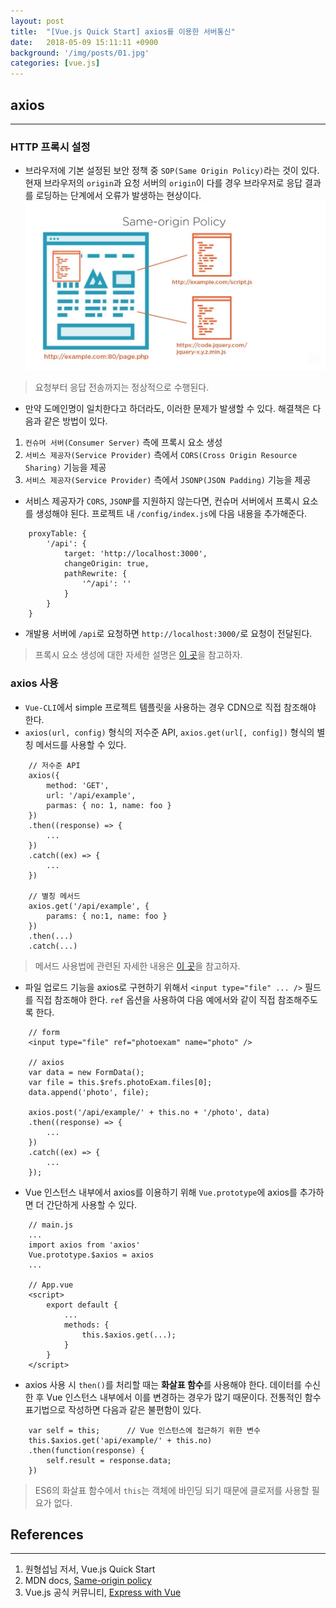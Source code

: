 ```yaml
---
layout: post
title:  "[Vue.js Quick Start] axios를 이용한 서버통신"
date:   2018-05-09 15:11:11 +0900
background: '/img/posts/01.jpg'
categories: [vue.js]
---
```


## axios
---
### HTTP 프록시 설정
- 브라우저에 기본 설정된 보안 정책 중 `SOP(Same Origin Policy)`라는 것이 있다. 
현재 브라우저의 `origin`과 요청 서버의 `origin`이 다를 경우 브라우저로 응답 결과를 로딩하는 단계에서 오류가 발생하는 현상이다.
![sop](/img/sop.jpg)
> 요청부터 응답 전송까지는 정상적으로 수행된다.

- 만약 도메인명이 일치한다고 하더라도, 이러한 문제가 발생할 수 있다. 해결책은 다음과 같은 방법이 있다.
1. `컨슈머 서버(Consumer Server)` 측에 프록시 요소 생성
2. `서비스 제공자(Service Provider)` 측에서 `CORS(Cross Origin Resource Sharing)` 기능을 제공
3. `서비스 제공자(Service Provider)` 측에서 `JSONP(JSON Padding)` 기능을 제공

- 서비스 제공자가 `CORS`, `JSONP`를 지원하지 않는다면, 컨슈머 서버에서 프록시 요소를 생성해야 된다. 프로젝트 내 `/config/index.js`에 다음 내용을 추가해준다.
~~~
    proxyTable: {
        '/api': {
            target: 'http://localhost:3000',
            changeOrigin: true,
            pathRewrite: {
                '^/api': ''
            }
        }
    }
~~~

- 개발용 서버에 `/api`로 요청하면 `http://localhost:3000/`로 요청이 전달된다.
> 프록시 요소 생성에 대한 자세한 설명은 [이 곳](http://vuejs-templates.github.io/webpack/proxy.html)을 참고하자.

### axios 사용
- `Vue-CLI`에서 simple 프로젝트 템플릿을 사용하는 경우 CDN으로 직접 참조해야 한다.
- `axios(url, config)` 형식의 저수준 API, `axios.get(url[, config])` 형식의 별칭 메서드를 사용할 수 있다.
~~~
    // 저수준 API
    axios({
        method: 'GET',
        url: '/api/example',
        parmas: { no: 1, name: foo }
    })
    .then((response) => {
        ...
    })
    .catch((ex) => {
        ...
    })
    
    // 별칭 메서드
    axios.get('/api/example', {
        params: { no:1, name: foo }
    })
    .then(...)
    .catch(...)
~~~
> 메서드 사용법에 관련된 자세한 내용은 [이 곳](https://github.com/axios/axios)을 참고하자.

- 파일 업로드 기능을 axios로 구현하기 위해서 `<input type="file" ... />` 필드를 직접 참조해야 한다. `ref` 옵션을 사용하여 다음 예에서와 같이 직접 참조해주도록 한다.

~~~
    // form
    <input type="file" ref="photoexam" name="photo" />
    
    // axios
    var data = new FormData();
    var file = this.$refs.photoExam.files[0];
    data.append('photo', file);
    
    axios.post('/api/example/' + this.no + '/photo', data)
    .then((response) => {
        ...
    })
    .catch((ex) => {
        ...
    });
~~~

- Vue 인스턴스 내부에서 axios를 이용하기 위해 `Vue.prototype`에 axios를 추가하면 더 간단하게 사용할 수 있다.
~~~
    // main.js
    ...
    import axios from 'axios'
    Vue.prototype.$axios = axios
    ...
    
    // App.vue
    <script>
        export default {
            ...
            methods: {
                this.$axios.get(...);
            }
        }
    </script>
~~~

- axios 사용 시 `then()`를 처리할 때는 **화살표 함수**를 사용해야 한다. 데이터를 수신한 후 Vue 인스턴스 내부에서 이를 변경하는 경우가 많기 때문이다.
전통적인 함수 표기법으로 작성하면 다음과 같은 불편함이 있다.
~~~
    var self = this;      // Vue 인스턴스에 접근하기 위한 변수
    this.$axios.get('api/example/' + this.no)
    .then(function(response) {
        self.result = response.data;
    })
~~~
> ES6의 화살표 함수에서 `this`는 객체에 바인딩 되기 때문에 클로저를 사용할 필요가 없다.

## References
---
1. 원형섭님 저서, Vue.js Quick Start
2. MDN docs, [Same-origin policy](https://developer.mozilla.org/ko/docs/Web/Security/Same-origin_policy)
3. Vue.js 공식 커뮤니티, [Express with Vue](http://vuejs.kr/2017/02/05/express-with-vue/)